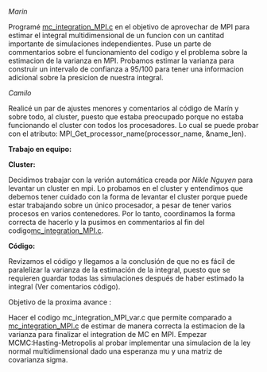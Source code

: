 

*Marin* 

Programé [mc_integration_MPI.c](mc_integration_MPI.c) en el objetivo de aprovechar de MPI para estimar el integral multidimensional de un funcion con un cantitad importante de simulaciones independientes. Puse un parte de commentarios sobre el funcionamiento del codigo y el problema sobre la estimacion de la varianza en MPI.
Probamos estimar la varianza para construir un intervalo de confianza a 95/100 para tener una informacion adicional sobre la presicion de nuestra integral.

*Camilo*

Realicé un par de ajustes menores y comentarios al código de Marín y sobre todo, al cluster, puesto que estaba preocupado porque no estaba funcionando el cluster con todos los procesadores. 
Lo cual se puede probar con el atributo: MPI_Get_processor_name(processor_name, &name_len).


**Trabajo en equipo:**

**Cluster:**

Decidimos trabajar con la verión automática creada por *Nikle Nguyen* para levantar un cluster en mpi.
Lo probamos en el cluster y entendimos que debemos tener cuidado con la forma de levantar el cluster porque puede estar trabajando sobre un único procesador, a pesar de tener varios procesos en varios contenedores.
Por lo tanto, coordinamos la forma correcta de hacerlo y la pusimos en commentarios al fin del codigo[mc_integration_MPI.c](mc_integration_MPI.c).

**Código:**

Revizamos el código y llegamos a la conclusión de que no es fácil de paralelizar la varianza de la estimación de la integral, puesto que se requieren guardar todas las simulaciones después de haber estimado la integral (Ver comentarios código).

Objetivo de la proxima avance :

Hacer el codigo mc_integration_MPI_var.c que permite comparado a [mc_integration_MPI.c](mc_integration_MPI.c) de estimar de manera correcta la estimacion de la varianza para finalizar el integration de MC en MPI.
Empezar MCMC:Hasting-Metropolis al probar implementar una simulacion de la ley normal multidimensional dado una esperanza mu y una matriz de covarianza sigma.
